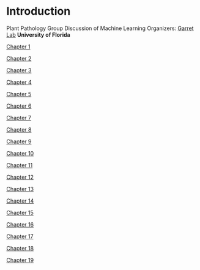 # Introduction

Plant Pathology Group Discussion of Machine Learning 
Organizers: [Garret Lab](https://www.garrettlab.com/)
**University of Florida**

[Chapter 1](https://github.com/ricardoi/machine_learning_ld/blob/main/ML_R_tidyverse_mlr_code/CH01_INTRO.R)

[Chapter 2](https://github.com/ricardoi/machine_learning_ld/blob/main/ML_R_tidyverse_mlr_code/CH02_TIDYVERSE.R)

[Chapter 3](https://github.com/ricardoi/machine_learning_ld/blob/main/ML_R_tidyverse_mlr_code/CH03_INTRO_TO_MLR_AND_KNN.R)

[Chapter 4](https://github.com/ricardoi/machine_learning_ld/blob/main/ML_R_tidyverse_mlr_code/CH04_LOGISTIC_REGRESSION.R)

[Chapter 5](https://github.com/ricardoi/machine_learning_ld/blob/main/ML_R_tidyverse_mlr_code/CH05_DISCRIMINANT_ANALYSIS.R)

[Chapter 6](https://github.com/ricardoi/machine_learning_ld/blob/main/ML_R_tidyverse_mlr_code/CH06_NAIIVE_BAYES_AND_SVMS.R)

[Chapter 7](https://github.com/ricardoi/machine_learning_ld/blob/main/ML_R_tidyverse_mlr_code/CH07_DECISION_TREES.R)

[Chapter 8](https://github.com/ricardoi/machine_learning_ld/blob/main/ML_R_tidyverse_mlr_code/CH08_BAGGING_AND_BOOSTING.R)

[Chapter 9](https://github.com/ricardoi/machine_learning_ld/blob/main/ML_R_tidyverse_mlr_code/CH09_LINEAR_REGRESSION.R)

[Chapter 10](https://github.com/ricardoi/machine_learning_ld/blob/main/ML_R_tidyverse_mlr_code/CH10_GAMS.R)

[Chapter 11](https://github.com/ricardoi/machine_learning_ld/blob/main/ML_R_tidyverse_mlr_code/CH11_REGULARIZATION.R)

[Chapter 12](https://github.com/ricardoi/machine_learning_ld/blob/main/ML_R_tidyverse_mlr_code/CH12_K-NN_AND_TREES_FOR_REGRESSION.R)

[Chapter 13](https://github.com/ricardoi/machine_learning_ld/blob/main/ML_R_tidyverse_mlr_code/CH13_PCA.R)

[Chapter 14](https://github.com/ricardoi/machine_learning_ld/blob/main/ML_R_tidyverse_mlr_code/CH14_T-SNE_AND_UMAP.R)

[Chapter 15](https://github.com/ricardoi/machine_learning_ld/blob/main/ML_R_tidyverse_mlr_code/CH15_SOM_AND_LLE.R)

[Chapter 16](https://github.com/ricardoi/machine_learning_ld/blob/main/ML_R_tidyverse_mlr_code/CH16_K_MEANS.R)

[Chapter 17](https://github.com/ricardoi/machine_learning_ld/blob/main/ML_R_tidyverse_mlr_code/CH17_HIERARCHICAL_CLUST.R)

[Chapter 18](https://github.com/ricardoi/machine_learning_ld/blob/main/ML_R_tidyverse_mlr_code/CH18_DBSCAN_AND_OPTICS.R)

[Chapter 19](https://github.com/ricardoi/machine_learning_ld/blob/main/ML_R_tidyverse_mlr_code/CH19_MCLUST.R)
